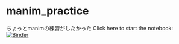 # manim_practice
ちょっとmanimの練習がしたかった
Click here to start the notebook:
[![Binder](https://mybinder.org/badge_logo.svg)](https://mybinder.org/v2/gh/Nn4Xa/manim_practice/main?urlpath=%2Fdoc%2Ftree%2FFirst_Steps_with_Manim.ipynb)
